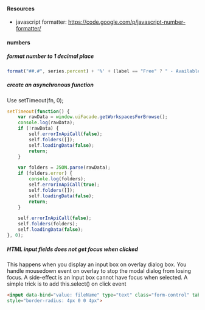 #### Resources

* javascript formatter: https://code.google.com/p/javascript-number-formatter/

#### numbers

##### format number to 1 decimal place

```javascript
format("##.#", series.percent) + '%' + (label == "Free" ? " - Available" : "") + '</div>'
```

##### create an asynchronous function
Use setTimeout(fn, 0);

```javascript
setTimeout(function() {
    var rawData = window.uiFacade.getWorkspacesForBrowse();
    console.log(rawData);
    if (!rawData) {
        self.errorInApiCall(false);
        self.folders([]);
        self.loadingData(false);
        return;
    }

    var folders = JSON.parse(rawData);
    if (folders.error) {
        console.log(folders);
        self.errorInApiCall(true);
        self.folders([]);
        self.loadingData(false);
        return;
    }

    self.errorInApiCall(false);
    self.folders(folders);
    self.loadingData(false);
}, 0);
```

##### HTML input fields does not get focus when clicked

This happens when you display an input box on overlay dialog box. You handle mousedown event on overlay to stop the modal dialog from losing focus. 
A side-effect is an Input box cannot have focus when selected. A simple trick is to add this.select() on click event

```html
<input data-bind="value: fileName" type="text" class="form-control" tabindex="307" onclick="this.select()" 
style="border-radius: 4px 0 0 4px">
```
